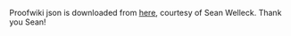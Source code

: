 Proofwiki json is downloaded from [here](https://zenodo.org/record/4902289/files/naturalproofs_proofwiki.json?download=1), courtesy of Sean Welleck. Thank you Sean!

